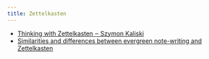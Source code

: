 ```yaml
---
title: Zettelkasten
---
```


* [Thinking with Zettelkasten ‒ Szymon Kaliski](https://szymonkaliski.com/notes/thinking-with-zettelkasten/)
* [Similarities and differences between evergreen note-writing and Zettelkasten](https://notes.andymatuschak.org/z4AX7pHAu5uUfmrq4K4zig9x8jmmF62XgaMXm)


